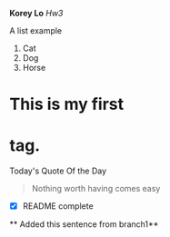 **Korey Lo**
*Hw3*

A list example

1. Cat
2. Dog
3. Horse

# This is my first <h1> tag. 

Today's Quote Of the Day
> Nothing worth having comes easy

-[x] README complete

** Added this sentence from branch1**
